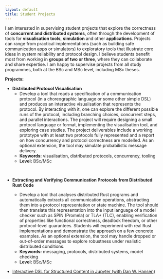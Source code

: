 ```yaml
---
layout: default
title: Student Projects
---
```


I am interested in supervising student projects that explore the correctness of **concurrent and distributed systems**, often through the development of tools for **visualisation tools**, **simulation** and other **applications**. Projects can range from practical implementations (such as building safe communication apps or simulators) to exploratory tools that illustrate core ideas in system reliability and protocol design. I believe students benefit most from working in **groups of two or three**, where they can collaborate and share expertise. I am happy to supervise projects from all study programmes, both at the BSc and MSc level, including MSc theses.



**Projects:**

- **Distributed Protocol Visualisation**
  + Develop a tool that reads a specification of a communication protocol (in a choreographic language or some other simple DSL) and produces an interactive visualisation that represents the protocol. By interacting with it, one can explore the different possible runs of the protocol, including branching choices, concurrent steps, and parallel interactions. The project will require designing a small protocol language or format, implementing the visualisation tool, and exploring case studies. The project deliverables include a working prototype with at least two protocols fully represented and a report on how concurrency and protocol correctness are modelled. As an optional extension, the tool may simulate probabilistic message delivery.
  + **Keywords:** visualisation, distributed protocols, concurrency, tooling
  + **Level:** BSc/MSc

<br>

- **Extracting and Verifying Communication Protocols from Distributed Rust Code**
  + Develop a tool that analyses distributed Rust programs and automatically extracts all communication operations, abstracting them into a protocol representation or state machine. The tool should then translate this representation into the input language of a model checker such as SPIN (Promela) or TLA+ (TLC), enabling verification of properties like functional correctness, deadlock freedom, or other protocol-level guarantees. Students will experiment with real Rust implementations and demonstrate the approach on a few concrete examples. As an optional extension, the tool may handle dropped or out-of-order messages to explore robustness under realistic distributed conditions.
  + **Keywords:** messaging, protocols, distributed systems, model checking
  + **Level:** BSc/MSc





- [Interactive DSL for Structured Content in Jupyter (with Dan W. Hansen)](http://itu.dk/people/maca/student_projects/Jupiter_Notebooks_Python_DSL.pdf)
